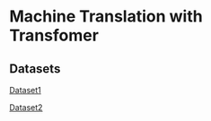 # Machine Translation with Transfomer
## Datasets
[Dataset1](https://www.kaggle.com/datasets/namnguyn789/iwslt2015)

[Dataset2](https://drive.google.com/file/d/1Fuo_ALIFKlUvOPbK5rUA5OfAS2wKn_95/view)
